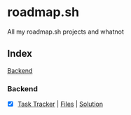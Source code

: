 # roadmap.sh
All my roadmap.sh projects and whatnot

## Index
[Backend](#backend)


### Backend
- [x] [Task Tracker](https://roadmap.sh/projects/task-tracker) | [Files](./backend/task-cli/) | [Solution](https://roadmap.sh/projects/task-tracker/solutions?u=671326f4791f57dd60d88fff)
